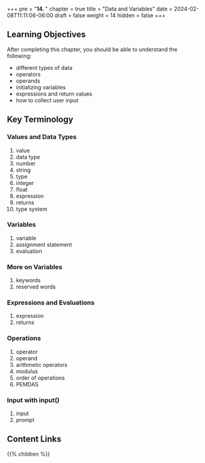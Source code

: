 +++
pre = "<b>14. </b>"
chapter = true
title = "Data and Variables"
date = 2024-02-08T11:11:06-06:00
draft = false
weight = 14
hidden = false
+++

## Learning Objectives

After completing this chapter, you should be able to understand the following:

- different types of data
- operators
- operands
- initializing variables
- expressions and return values
- how to collect user input

## Key Terminology

### Values and Data Types
1. value
1. data type
1. number
1. string
1. type
1. integer
1. float
1. expression
1. returns
1. type system

### Variables
1. variable
1. assignment statement
1. evaluation

### More on Variables
1. keywords
1. reserved words

### Expressions and Evaluations
1. expression
1. returns

### Operations
1. operator
1. operand
1. arithmetic operators
1. modulus
1. order of operations
1. PEMDAS

### Input with input()
1. input
1. prompt

## Content Links

{{% children %}}
